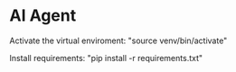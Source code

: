# AI Agent

Activate the virtual enviroment: "source venv/bin/activate"

Install requirements: "pip install -r requirements.txt"